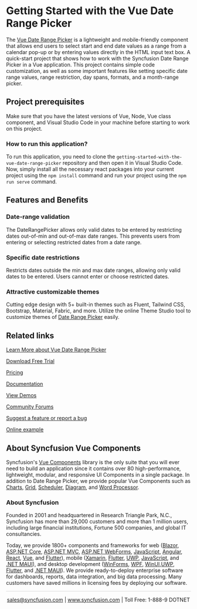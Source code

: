 # Getting Started with the Vue Date Range Picker

The [Vue Date Range Picker](https://www.syncfusion.com/vue-components/vue-date-range-picker?utm_source=github&utm_medium=listing&utm_campaign=vue-date-range-picker-github-samples) is a lightweight and mobile-friendly component that allows end users to select start and end date values as a range from a calendar pop-up or by entering values directly in the HTML input text box. A quick-start project that shows how to work with the Syncfusion Date Range Picker in a Vue application. This project contains simple code customization, as well as some important features like setting specific date range values, range restriction, day spans, formats, and a month-range picker.

## Project prerequisites

Make sure that you have the latest versions of Vue, Node, Vue class component, and Visual Studio Code in your machine before starting to work on this project.

### How to run this application?

To run this application, you need to clone the `getting-started-with-the-vue-date-range-picker` repository and then open it in Visual Studio Code. Now, simply install all the necessary react packages into your current project using the `npm install` command and run your project using the `npm run serve` command.

## Features and Benefits

### Date-range validation

The DateRangePicker allows only valid dates to be entered by restricting dates out-of-min and out-of-max date ranges. This prevents users from entering or selecting restricted dates from a date range.

### Specific date restrictions

Restricts dates outside the min and max date ranges, allowing only valid dates to be entered. Users cannot enter or choose restricted dates.

### Attractive customizable themes

Cutting edge design with 5+ built-in themes such as Fluent, Tailwind CSS, Bootstrap, Material, Fabric, and more. Utilize the online Theme Studio tool to customize themes of [Date Range Picker](https://www.syncfusion.com/vue-components/vue-date-range-picker?utm_source=github&utm_medium=listing&utm_campaign=vue-date-range-picker-github-samples) easily.

## Related links
[Learn More about Vue Date Range Picker](https://www.syncfusion.com/vue-components/vue-date-range-picker?utm_source=github&utm_medium=listing&utm_campaign=vue-date-range-picker-github-samples)

[Download Free Trial](https://www.syncfusion.com/downloads/vue?utm_source=github&utm_medium=listing&utm_campaign=vue-date-range-picker-github-samples)

[Pricing](https://www.syncfusion.com/sales/teamlicense?utm_source=github&utm_medium=listing&utm_campaign=vue-date-range-picker-github-samples)

[Documentation](https://ej2.syncfusion.com/vue/documentation/daterangepicker/getting-started?utm_source=github&utm_medium=listing&utm_campaign=vue-date-range-picker-github-samples)

[View Demos](https://github.com/SyncfusionExamples/getting-started-with-the-vue-date-range-picker?utm_source=github&utm_medium=listing&utm_campaign=vue-date-range-picker-github-samples)

[Community Forums](https://www.syncfusion.com/forums/vue-components?utm_source=github&utm_medium=listing&utm_campaign=vue-date-range-picker-github-samples)

[Suggest a feature or report a bug](https://www.syncfusion.com/feedback/vue?utm_source=github&utm_medium=listing&utm_campaign=vue-date-range-picker-github-samples)

[Online example](https://ej2.syncfusion.com/vue/demos/#/bootstrap5/daterangepicker/default.html?utm_source=github&utm_medium=listing&utm_campaign=vue-date-range-picker-github-samples)

## About Syncfusion Vue Components

Syncfusion's [Vue Components](https://www.syncfusion.com/vue-components?utm_source=github&utm_medium=listing&utm_campaign=vue-date-range-picker-github-samples) library is the only suite that you will ever need to build an application since it contains over 80 high-performance, lightweight, modular, and responsive UI Components in a single package. In addition to Date Range Picker, we provide popular Vue Components such as [Charts](https://www.syncfusion.com/vue-components/vue-charts?utm_source=github&utm_medium=listing&utm_campaign=vue-speed-dial-github-samples), [Grid](https://www.syncfusion.com/vue-components/vue-grid?utm_source=github&utm_medium=listing&utm_campaign=vue-speed-dial-github-samples), [Scheduler](https://www.syncfusion.com/vue-components/vue-scheduler?utm_source=github&utm_medium=listing&utm_campaign=vue-date-range-picker-github-samples), [Diagram](https://www.syncfusion.com/vue-components/vue-diagram?utm_source=github&utm_medium=listing&utm_campaign=vue-date-range-picker-github-samples), and [Word Processor](https://www.syncfusion.com/vue-components/vue-word-processor?utm_source=github&utm_medium=listing&utm_campaign=vue-date-range-picker-github-samples).

### About Syncfusion
Founded in 2001 and headquartered in Research Triangle Park, N.C., Syncfusion has more than 29,000 customers and more than 1 million users, including large financial institutions, Fortune 500 companies, and global IT consultancies.

Today, we provide 1800+ components and frameworks for web ([Blazor](https://www.syncfusion.com/blazor-components?utm_source=github&utm_medium=listing&utm_campaign=vue-date-range-picker-github-samples), [ASP.NET Core](https://www.syncfusion.com/aspnet-core-ui-controls?utm_source=github&utm_medium=listing&utm_campaign=vue-date-range-picker-github-samples), [ASP.NET MVC](https://www.syncfusion.com/aspnet-mvc-ui-controls?utm_source=github&utm_medium=listing&utm_campaign=vue-date-range-picker-github-samples), [ASP.NET WebForms](https://www.syncfusion.com/jquery/aspnet-webforms-ui-controls?utm_source=github&utm_medium=listing&utm_campaign=vue-date-range-picker-github-samples), [JavaScript](https://www.syncfusion.com/javascript-ui-controls?utm_source=github&utm_medium=listing&utm_campaign=vue-date-range-picker-github-samples), [Angular](https://www.syncfusion.com/angular-components?utm_source=github&utm_medium=listing&utm_campaign=vue-date-range-picker-github-samples), [React](https://www.syncfusion.com/react-components?utm_source=github&utm_medium=listing&utm_campaign=vue-date-range-picker-github-samples), [Vue](https://www.syncfusion.com/vue-components?utm_source=github&utm_medium=listing&utm_campaign=vue-date-range-picker-github-samples), and [Flutter](https://www.syncfusion.com/flutter-widgets?utm_source=github&utm_medium=listing&utm_campaign=vue-date-range-picker-github-samples)), mobile ([Xamarin](https://www.syncfusion.com/xamarin-ui-controls?utm_source=github&utm_medium=listing&utm_campaign=vue-date-range-picker-github-samples), [Flutter](https://www.syncfusion.com/flutter-widgets?utm_source=github&utm_medium=listing&utm_campaign=vue-date-range-picker-github-samples), [UWP](https://www.syncfusion.com/uwp-ui-controls?utm_source=github&utm_medium=listing&utm_campaign=vue-date-range-picker-github-samples), [JavaScript](https://www.syncfusion.com/javascript-ui-controls?utm_source=github&utm_medium=listing&utm_campaign=vue-date-range-picker-github-samples), and [.NET MAUI](https://www.syncfusion.com/maui-controls?utm_source=github&utm_medium=listing&utm_campaign=vue-date-range-picker-github-samples)), and desktop development ([WinForms](https://www.syncfusion.com/winforms-ui-controls?utm_source=github&utm_medium=listing&utm_campaign=vue-date-range-picker-github-samples), [WPF](https://www.syncfusion.com/wpf-controls?utm_source=github&utm_medium=listing&utm_campaign=vue-date-range-picker-github-samples), [WinUI](https://www.syncfusion.com/winui-controls?utm_source=github&utm_medium=listing&utm_campaign=vue-date-range-picker-github-samples),[UWP](https://www.syncfusion.com/uwp-ui-controls?utm_source=github&utm_medium=listing&utm_campaign=vue-date-range-picker-github-samples), [Flutter](https://www.syncfusion.com/flutter-widgets?utm_source=github&utm_medium=listing&utm_campaign=vue-date-range-picker-github-samples), and [.NET MAUI](https://www.syncfusion.com/maui-controls?utm_source=github&utm_medium=listing&utm_campaign=vue-date-range-picker-github-samples)). We provide ready-to-deploy enterprise software for dashboards, reports, data integration, and big data processing. Many customers have saved millions in licensing fees by deploying our software.

<hr style="height:0.3px;border:none;color:lightgrey;background-color:lightgrey;" />

<p align="center">
<a href="mailto:sales@syncfusion.com?Subject=Syncfusion Vue Date Range Picker - GitHub" target="_top">sales@syncfusion.com</a> | <a href="https://www.syncfusion.com?utm_source=github&utm_medium=listing&utm_campaign=vue-date-range-picker-github-samples)">www.syncfusion.com</a> | Toll Free: 1-888-9 DOTNET <br>
</p>